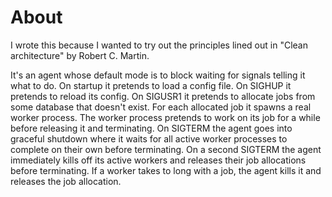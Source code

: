 # About

I wrote this because I wanted to try out the principles lined out in "Clean
architecture" by Robert C. Martin.

It's an agent whose default mode is to block waiting for signals telling it what
to do.
On startup it pretends to load a config file.
On SIGHUP it pretends to reload its config.
On SIGUSR1 it pretends to allocate jobs from some database that doesn't
exist.
For each allocated job it spawns a real worker process.
The worker process pretends to work on its job for a while before releasing it
and terminating.
On SIGTERM the agent goes into graceful shutdown where it waits for all active
worker processes to complete on their own before terminating.
On a second SIGTERM the agent immediately kills off its active workers and
releases their job allocations before terminating.
If a worker takes to long with a job, the agent kills it and releases the job
allocation.
